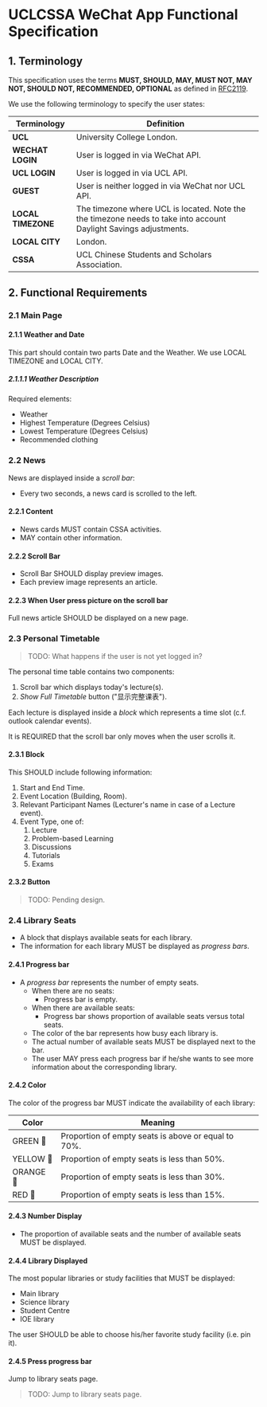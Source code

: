 # UCLCSSA WeChat App Functional Specification

## 1. Terminology

This specification uses the terms **MUST, SHOULD, MAY, MUST NOT, MAY NOT, SHOULD
NOT, RECOMMENDED, OPTIONAL** as defined in [RFC2119](https://tools.ietf.org/html/rfc2119).

We use the following terminology to specify the user states:

| Terminology        | Definition                                                                                                        |
| ------------------ | ----------------------------------------------------------------------------------------------------------------- |
| **UCL**            | University College London.                                                                                        |
| **WECHAT LOGIN**   | User is logged in via WeChat API.                                                                                 |
| **UCL LOGIN**      | User is logged in via UCL API.                                                                                    |
| **GUEST**          | User is neither logged in via WeChat nor UCL API.                                                                 |
| **LOCAL TIMEZONE** | The timezone where UCL is located. Note the the timezone needs to take into account Daylight Savings adjustments. |
| **LOCAL CITY**     | London.                                                                                                           |
| **CSSA**           | UCL Chinese Students and Scholars Association.                                                                    |

## 2. Functional Requirements

### 2.1 Main Page

#### 2.1.1 Weather and Date

This part should contain two parts Date and the Weather. We use LOCAL TIMEZONE and LOCAL CITY.

##### 2.1.1.1 Weather Description

Required elements:

- Weather
- Highest Temperature (Degrees Celsius)
- Lowest Temperature (Degrees Celsius)
- Recommended clothing

### 2.2 News

News are displayed inside a *scroll bar*:

- Every two seconds, a news card is scrolled to the left.

#### 2.2.1 Content

- News cards MUST contain CSSA activities.
- MAY contain other information.

#### 2.2.2 Scroll Bar

- Scroll Bar SHOULD display preview images.
- Each preview image represents an article.

#### 2.2.3 When User press picture on the scroll bar

Full news article SHOULD be displayed on a new page.

### 2.3 Personal Timetable

> TODO: What happens if the user is not yet logged in?

The personal time table contains two components:

1. Scroll bar which displays today's lecture(s).
2. *Show Full Timetable* button ("显示完整课表").

Each lecture is displayed inside a *block* which represents a time slot (c.f.
outlook calendar events).

It is REQUIRED that the scroll bar only moves when the user scrolls it.

#### 2.3.1 Block

This SHOULD include following information:

1. Start and End Time.
2. Event Location (Building, Room).
3. Relevant Participant Names (Lecturer's name in case of a Lecture event).
4. Event Type, one of:
   1. Lecture
   2. Problem-based Learning
   3. Discussions
   4. Tutorials
   5. Exams

#### 2.3.2 Button

> TODO: Pending design.

### 2.4 Library Seats

- A block that displays available seats for each library.
- The information for each library MUST be displayed as *progress bars*.

#### 2.4.1 Progress bar

- A *progress bar* represents the number of empty seats.
  - When there are no seats:
    - Progress bar is empty.
  - When there are available seats:
    - Progress bar shows proportion of available seats versus total seats.
  - The color of the bar represents how busy each library is.
  - The actual number of available seats MUST be displayed next to the bar.
  - The user MAY press each progress bar if he/she wants to see more information
   about the corresponding library.

#### 2.4.2 Color

The color of the progress bar MUST indicate the availability of each library:

| Color                         | Meaning                                             |
| ----------------------------- | --------------------------------------------------- |
| GREEN :green_heart:           | Proportion of empty seats is above or equal to 70%. |
| YELLOW :yellow_heart:         | Proportion of empty seats is less than 50%.         |
| ORANGE :large_orange_diamond: | Proportion of empty seats is less than 30%.         |
| RED :red_circle:              | Proportion of empty seats is less than 15%.         |

#### 2.4.3 Number Display

- The proportion of available seats and the number of available seats MUST be
displayed.

#### 2.4.4 Library Displayed

The most popular libraries or study facilities that MUST be displayed:

- Main library
- Science library
- Student Centre
- IOE library

The user SHOULD be able to choose his/her favorite study facility (i.e. pin it).

#### 2.4.5 Press progress bar

Jump to library seats page.

> TODO: Jump to library seats page.
